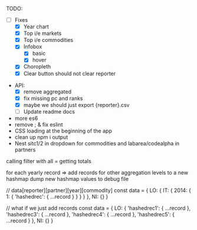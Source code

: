 TODO:

- [ ] Fixes
    - [x] Year chart
    - [x] Top i/e markets
    - [x] Top i/e commodities
    - [x] Infobox
      - [x] basic
      - [x] hover
    - [x] Choropleth
    - [x] Clear button should not clear reporter

- API:
  - [x] remove aggregated
  - [x] fix missing pc and ranks
  - [x] maybe we should just export {reporter}.csv
  - [ ] Update readme docs

- more es6
- remove ; & fix eslint
- CSS loading at the beginning of the app
- clean up npm i output
- Nest sitc1/2 in dropdown for commodities and labarea/codealpha in partners



calling filter with all = getting totals







for each yearly record => add records for other aggregation levels to a new hashmap
dump new hashmap values to debug file



// data[reporter][partner][year][commodity]
const data = {
    LO: {
        IT: {
            2014: {
                1: {
                    'hashedrec': {
                        ...record
                    }
                }
            }
        }
    },
    NI: {}
}





// what if we just add records
const data = {
    LO: {
        'hashedrec1': { ...record },
        'hashedrec3': { ...record },
        'hashedrec4': { ...record },
        'hashedrec5': { ...record }
    },
    NI: {}
}


